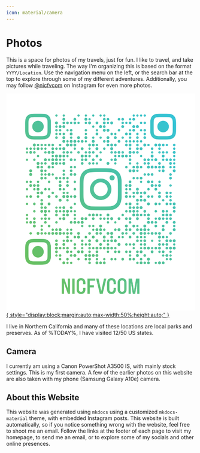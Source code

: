 ```yaml
---
icon: material/camera
---
```

# Photos

This is a space for photos of my travels, just for fun. I like to travel, and take pictures while traveling. The way I'm organizing this is based on the format `YYYY/Location`. Use the navigation menu on the left, or the search bar at the top to explore through some of my different adventures. Additionally, you may follow [@nicfvcom](https://www.instagram.com/nicfvcom/) on Instagram for even more photos.

[![qr](./nicfvcom_qr.png){ style="display:block;margin:auto;max-width:50%;height:auto;" }](https://www.instagram.com/nicfvcom/)

I live in Northern California and many of these locations are local parks and preserves. As of %TODAY%, I have visited 12/50 US states.

## Camera
I currently am using a Canon PowerShot A3500 IS, with mainly stock settings. This is my first camera. A few of the earlier photos on this website are also taken with my phone (Samsung Galaxy A10e) camera.

## About this Website
This website was generated using `mkdocs` using a customized `mkdocs-material` theme, with embedded Instagram posts. This website is built automatically, so if you notice something wrong with the website, feel free to shoot me an email. Follow the links at the footer of each page to visit my homepage, to send me an email, or to explore some of my socials and other online presences.